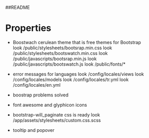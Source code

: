 
##README

# Properties 

* Boostwach cerulean theme that is free themes for Bootstrap   
  look /public/stylesheets/bootsrap.min.css
  look /public/stylesheets/bootswatch.min.css
  look /public/javascripts/bootsrap.min.js
  look /public/javascripts/bootswatch.js
  look /public/fonts/*

* error messages  for languages 
  look /config/locales/views
  look /config/locales/models
  look /config/locales/tr.yml
  look /config/locales/en.yml
* boostrap problems solved
* font awesome and glyphicon icons 
* bootstrap-will_paginate css is ready 
  look /app/assets/stylesheets/custom.css.scss 
* tooltip and popover
